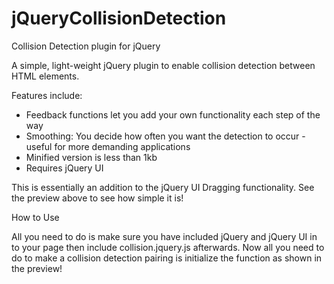 jQueryCollisionDetection
========================

Collision Detection plugin for jQuery

A simple, light-weight jQuery plugin to enable collision detection between HTML elements.

Features include:

 - Feedback functions let you add your own functionality each step of the way
 - Smoothing: You decide how often you want the detection to occur - useful for more demanding applications
 - Minified version is less than 1kb
 - Requires jQuery UI

This is essentially an addition to the jQuery UI Dragging functionality. See the preview above to see how simple it is!

How to Use

All you need to do is make sure you have included jQuery and jQuery UI in to your page then include collision.jquery.js afterwards.
Now all you need to do to make a collision detection pairing is initialize the function as shown in the preview!
